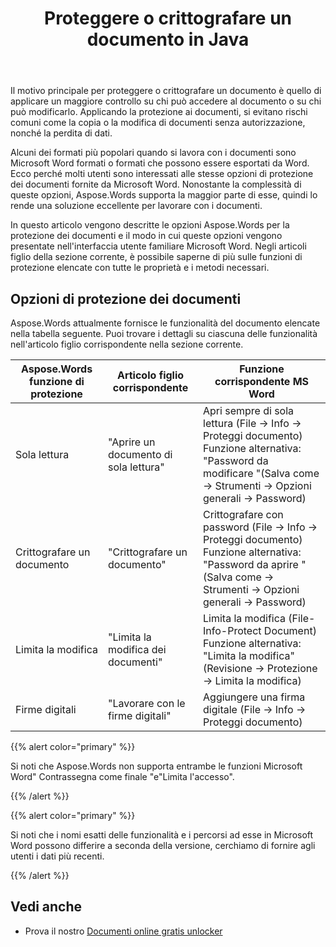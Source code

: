 ﻿---
title: Proteggere o crittografare un documento in Java
second_title: Aspose.Words per Java
articleTitle: Proteggere o crittografare un documento
linktitle: Proteggere o crittografare un documento
description: "Crittografare un documento, limitare la modifica, utilizzare le firme digitali per la protezione del documento. Aspose.Words supporta la maggior parte delle opzioni di protezione delle parole usando Java."
type: docs
weight: 50
url: /it/java/protect-or-encrypt-a-document/
timestamp: 2024-01-27-14-07-04
---

Il motivo principale per proteggere o crittografare un documento è quello di applicare un maggiore controllo su chi può accedere al documento o su chi può modificarlo. Applicando la protezione ai documenti, si evitano rischi comuni come la copia o la modifica di documenti senza autorizzazione, nonché la perdita di dati.

Alcuni dei formati più popolari quando si lavora con i documenti sono Microsoft Word formati o formati che possono essere esportati da Word. Ecco perché molti utenti sono interessati alle stesse opzioni di protezione dei documenti fornite da Microsoft Word. Nonostante la complessità di queste opzioni, Aspose.Words supporta la maggior parte di esse, quindi lo rende una soluzione eccellente per lavorare con i documenti.

In questo articolo vengono descritte le opzioni Aspose.Words per la protezione dei documenti e il modo in cui queste opzioni vengono presentate nell'interfaccia utente familiare Microsoft Word. Negli articoli figlio della sezione corrente, è possibile saperne di più sulle funzioni di protezione elencate con tutte le proprietà e i metodi necessari.

## Opzioni di protezione dei documenti

Aspose.Words attualmente fornisce le funzionalità del documento elencate nella tabella seguente. Puoi trovare i dettagli su ciascuna delle funzionalità nell'articolo figlio corrispondente nella sezione corrente.

| Aspose.Words funzione di protezione | Articolo figlio corrispondente | Funzione corrispondente MS Word |
| ------------------------------- | ------------------------------ | ------------------------------------------------------------ |
| Sola lettura | "Aprire un documento di sola lettura" | Apri sempre di sola lettura (File → Info → Proteggi documento)<br />Funzione alternativa: "Password da modificare "(Salva come → Strumenti → Opzioni generali → Password) |
| Crittografare un documento | "Crittografare un documento" | Crittografare con password (File → Info → Proteggi documento)<br />Funzione alternativa: "Password da aprire "(Salva come → Strumenti → Opzioni generali → Password) |
| Limita la modifica | "Limita la modifica dei documenti" | Limita la modifica (File-Info-Protect Document)<br />Funzione alternativa: "Limita la modifica" (Revisione → Protezione → Limita la modifica) |
| Firme digitali | "Lavorare con le firme digitali" | Aggiungere una firma digitale (File → Info → Proteggi documento) |

{{% alert color="primary" %}}

Si noti che Aspose.Words non supporta entrambe le funzioni Microsoft Word" Contrassegna come finale "e"Limita l'accesso".

{{% /alert %}}

{{% alert color="primary" %}}

Si noti che i nomi esatti delle funzionalità e i percorsi ad esse in Microsoft Word possono differire a seconda della versione, cerchiamo di fornire agli utenti i dati più recenti.

{{% /alert %}}

## Vedi anche

* Prova il nostro [Documenti online gratis unlocker](https://products.aspose.app/words/unlock)
